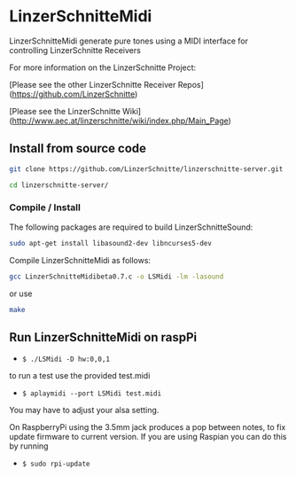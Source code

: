 # LinzerSchnitteMidi

LinzerSchnitteMidi generate pure tones using a MIDI interface for controlling LinzerSchnitte Receivers

For more information on the LinzerSchnitte Project:

[Please see the other LinzerSchnitte Receiver Repos] (https://github.com/LinzerSchnitte)

[Please see the LinzerSchnitte Wiki] (http://www.aec.at/linzerschnitte/wiki/index.php/Main_Page)


## Install from source code


```bash
git clone https://github.com/LinzerSchnitte/linzerschnitte-server.git

cd linzerschnitte-server/
```

### Compile / Install

The following packages are required to build LinzerSchnitteSound:

```bash
sudo apt-get install libasound2-dev libncurses5-dev
```

Compile LinzerSchnitteMidi as follows:

```bash
gcc LinzerSchnitteMidibeta0.7.c -o LSMidi -lm -lasound
```
or use 
```bash
make
```



## Run LinzerSchnitteMidi on raspPi

 * ``` $ ./LSMidi -D hw:0,0,1 ```

to run a test use the provided test.midi

 * ``` $ aplaymidi --port LSMidi test.midi ```

You may have to adjust your alsa setting. 

On RaspberryPi using the 3.5mm jack produces a pop between notes,
to fix update firmware to current version. If you are using Raspian
you can do this by running 

* ``` $ sudo rpi-update ```





